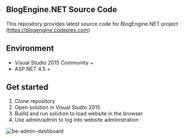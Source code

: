 ## BlogEngine.NET Source Code
This repository provides latest source code for BlogEngine.NET project (https://blogengine.codeplex.com)

## Environment
  * Visual Studio 2015 Community +
  * ASP.NET 4.5 +

## Get started
  1. Clone repository
  2. Open solution in Visual Studio 2015
  3. Builld and run solution to load website in the browser
  4. Use admin/admin to log into website administration
   
![be-admin-dashboard](https://cloud.githubusercontent.com/assets/1932785/11539168/5bb8c970-98eb-11e5-8ca6-1e5dcceac0a4.png)
